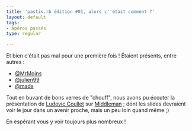 ```yaml
---
title: 'pastis.rb édition #01, alors c''était comment ?'
layout: default
tags:
- Apéros passés
type: regular

---
```

<p>Et bien c'était pas mal pour une première fois ! Étaient présents, entre autres :</p>
<ul>
<li><a href="https://twitter.com/#!/MrMoins">@MrMoins</a></li>
<li><a href="https://twitter.com/#!/julien99">@julien99</a></li>
<li><a href="https://twitter.com/#!/madx">@madx</a></li>
</ul>
<p>Tout en buvant de bons verres de "chouff", nous avons pu écouter la présentation de <a href="https://twitter.com/#!/lcoullet">Ludovic Coullet</a> sur <a href="http://middlemanapp.com">Middleman</a> ; dont les slides devraient voir le jour dans un avenir proche, mais un peu loin quand même ;)</p>
<p>En espérant vous y voir toujours plus nombreux !</p>

